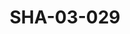 ---
pid: SHA-03-029
title: SHA-03-029
language: 'en '
collection: Sharhabil Ahmed
original_label: 
rights: Sharhabil Ahmed
location_of_original: Sharhabil Ahmed
photographer_or_studio: 
scanned_from: photograph 9.2 by 21.2
_date: '2008'
location: Khartoum
description: Advertisement for Sharhabil Ahmed concert
additional_notes: 
permission_display: 'yes'
on_server: 'no'
on_website: 'no'
permalink: "/archive/en/sha-03-029.html"
layout: photo-page
---